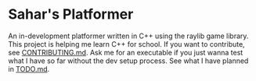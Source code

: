 # Sahar's Platformer
An in-development platformer written in C++ using the raylib game library. This project is helping me learn C++ for school. If you want to contribute, see [CONTRIBUTING.md](https://github.com/frogzalcoatl/platformer/blob/main/CONTRIBUTING.md). Ask me for an executable if you just wanna test what I have so far without the dev setup process. See what I have planned in [TODO.md](https://github.com/frogzalcoatl/platformer/blob/main/TODO.md).